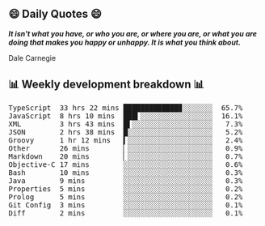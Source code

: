 ## 😄 Daily Quotes 😄

_**It isn't what you have, or who you are, or where you are, or what you are doing that makes you happy or unhappy. It is what you think about.**_

Dale Carnegie



## 📊 Weekly development breakdown 📊

<pre>TypeScript  33 hrs 22 mins █████████████▊░░░░░░░  65.7%
JavaScript  8 hrs 10 mins  ███▍░░░░░░░░░░░░░░░░░  16.1%
XML         3 hrs 43 mins  █▌░░░░░░░░░░░░░░░░░░░   7.3%
JSON        2 hrs 38 mins  █░░░░░░░░░░░░░░░░░░░░   5.2%
Groovy      1 hr 12 mins   ▍░░░░░░░░░░░░░░░░░░░░   2.4%
Other       26 mins        ▏░░░░░░░░░░░░░░░░░░░░   0.9%
Markdown    20 mins        ▏░░░░░░░░░░░░░░░░░░░░   0.7%
Objective-C 17 mins        ░░░░░░░░░░░░░░░░░░░░░   0.6%
Bash        10 mins        ░░░░░░░░░░░░░░░░░░░░░   0.3%
Java        9 mins         ░░░░░░░░░░░░░░░░░░░░░   0.3%
Properties  5 mins         ░░░░░░░░░░░░░░░░░░░░░   0.2%
Prolog      5 mins         ░░░░░░░░░░░░░░░░░░░░░   0.2%
Git Config  3 mins         ░░░░░░░░░░░░░░░░░░░░░   0.1%
Diff        2 mins         ░░░░░░░░░░░░░░░░░░░░░   0.1%</pre>